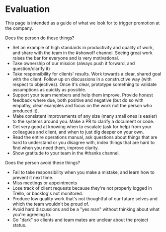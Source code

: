 
# Evaluation

This page is intended as a guide of what we look for to trigger promotion at the company.

Does the person do these things?   
   * Set an example of high standards in productivity and quality of work, and share with the team in the #showoff channel. Seeing great work raises the bar for everyone and is very motivational.
   * Take ownership of our mission (always push it forward, and question/clarify it)
   * Take responsibility for clients' results. Work towards a clear, shared goal with the client. Follow up on discussions in a constructive way (with respect to objectives). Once it's clear, prototype something to validate assumptions as quickly as possible.
   * Support your team members and help them improve. Provide honest feedback where due, both positive and negative (but do so with empathy, clear examples and focus on the work not the person who produced it).
   * Make consistent improvements of any size (many small ones is easier) to the systems around you. Make a PR to clarify a document or code.
   * Get very good at knowing when to escalate (ask for help) from your colleagues and client, and when to just dig deeper on your own.
   * Read the entire operations manual, ask questions about things that are hard to understand or you disagree with, index things that are hard to find when you need them, improve clarity.
   * Show gratitude to your team in the #thanks channel.

Does the person avoid these things?
   * Fail to take responsibility when you make a mistake, and learn how to prevent it next time.
   * Miss meetings or appointments
   * Lose track of client requests because they're not properly logged in Trello, or backlog's not monitored.
   * Produce low quality work that's not thoughtful of our future selves and which the team wouldn't be proud of.
   * Avoid hard discussions and be a "yes man" without thinking about what you're agreeing to.
   * Go "dark" so clients and team mates are unclear about the project status.
